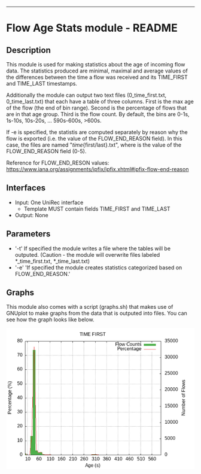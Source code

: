 ---
# Flow Age Stats module - README

## Description
This module is used for making statistics about the age of incoming flow data. The statistics produced are minimal, maximal and average values of the differences between the time a flow was received and its TIME_FIRST and TIME_LAST timestamps. 

Additionally the module can output two text files (0_time_first.txt, 0_time_last.txt) that each have a table of three columns. First is the max age of the flow (the end of bin range). Second is the percentage of flows that are in that age group. Third is the flow count. By default, the bins are 0-1s, 1s-10s, 10s-20s, ... 590s-600s, >600s. 

If -e is specified, the statistis are computed separately by reason why the flow is exported (i.e. the value of the FLOW_END_REASON field). In this case, the files are named "<reason>_time_{first/last}.txt", where <reason> is the value of the FLOW_END_REASON field (0-5).

Reference for FLOW_END_RESON values: https://www.iana.org/assignments/ipfix/ipfix.xhtml#ipfix-flow-end-reason


## Interfaces
- Input: One UniRec interface
    - Template MUST contain fields TIME_FIRST and TIME_LAST
- Output: None

## Parameters
- '-t'       If specified the module writes a file where the tables will be outputed. (Caution - the module will overwrite files labeled *_time_first.txt, *_time_last.txt)
- '-e'      'If specified the module creates statistics categorized based on FLOW_END_REASON.'

## Graphs
This module also comes with a script (graphs.sh) that makes use of GNUplot to make graphs from the data that is outputed into files. You can see how the graph looks like below.

![ExampleGraph](example.png)

